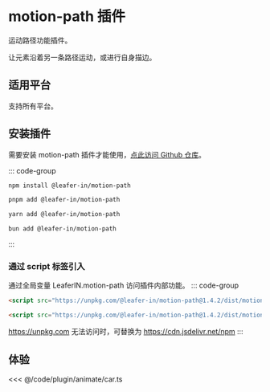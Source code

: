 <script setup>
import Case from '/component/Case.vue'
</script>

# motion-path 插件

运动路径功能插件。

让元素沿着另一条路径运动，或进行自身描边。

## 适用平台

支持所有平台。

## 安装插件

需要安装 motion-path 插件才能使用，[点此访问 Github 仓库](https://github.com/leaferjs/leafer-in/tree/main/packages/motion-path)。

::: code-group

```sh [npm]
npm install @leafer-in/motion-path
```

```sh [pnpm]
pnpm add @leafer-in/motion-path
```

```sh [yarn]
yarn add @leafer-in/motion-path
```

```sh [bun]
bun add @leafer-in/motion-path
```

:::

### 通过 script 标签引入

通过全局变量 LeaferIN.motion-path 访问插件内部功能。
::: code-group

```html [motion-path.min]
<script src="https://unpkg.com/@leafer-in/motion-path@1.4.2/dist/motion-path.min.js"></script>
```

```html [motion-path]
<script src="https://unpkg.com/@leafer-in/motion-path@1.4.2/dist/motion-path.js"></script>
```

https://unpkg.com 无法访问时，可替换为 https://cdn.jsdelivr.net/npm
:::

## 体验

<case name="AnimateCar" editor=false ></case>

<<< @/code/plugin/animate/car.ts
